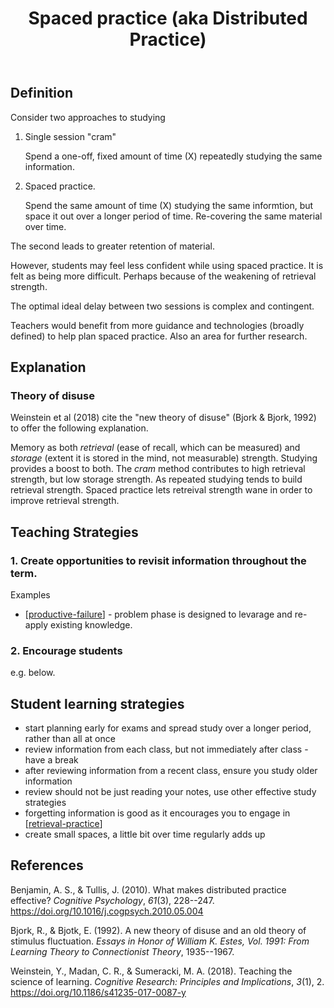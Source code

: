 ﻿---
title: Spaced practice (aka Distributed Practice)
---
## Definition

Consider two approaches to studying

1. Single session "cram"

    Spend a one-off, fixed amount of time (X) repeatedly studying the same information. 

2. Spaced practice.

    Spend the same amount of time (X) studying the same informtion, but space it out over a longer period of time. Re-covering the same material over time.

The second leads to greater retention of material.

However, students may feel less confident while using spaced practice. It is felt as being more difficult. Perhaps because of the weakening of retrieval strength.

The optimal ideal delay between two sessions is complex and contingent. 

Teachers would benefit from more guidance and technologies (broadly defined) to help plan spaced practice. Also an area for further research.

## Explanation

### Theory of disuse

Weinstein et al (2018) cite the "new theory of disuse" (Bjork & Bjork, 1992) to offer the following explanation.

Memory as both _retrieval_ (ease of recall, which can be measured) and _storage_ (extent it is stored in the mind, not measurable) strength. Studying provides a boost to both. The _cram_ method contributes to high retrieval strength, but low storage strength. As repeated studying tends to build retrieval strength. Spaced practice lets retreival strength wane in order to improve retrieval strength.

## Teaching Strategies

### 1. Create opportunities to revisit information throughout the term.

Examples

- [[productive-failure]] - problem phase is designed to levarage and re-apply existing knowledge.

### 2. Encourage students

e.g. below.


## Student learning strategies

- start planning early for exams and spread study over a longer period, rather than all at once 
- review information from each class, but not immediately after class - have a break 
- after reviewing information from a recent class, ensure you study older information
- review should not be just reading your notes, use other effective study strategies 
- forgetting information is good as it encourages you to engage in [[retrieval-practice]]
- create small spaces, a little bit over time regularly adds up

## References

Benjamin, A. S., & Tullis, J. (2010). What makes distributed practice effective? *Cognitive Psychology*, *61*(3), 228--247. <https://doi.org/10.1016/j.cogpsych.2010.05.004>

Bjork, R., & Bjotk, E. (1992). A new theory of disuse and an old theory of stimulus fluctuation. *Essays in Honor of William K. Estes, Vol. 1991: From Learning Theory to Connectionist Theory*, 1935--1967.

Weinstein, Y., Madan, C. R., & Sumeracki, M. A. (2018). Teaching the science of learning. *Cognitive Research: Principles and Implications*, *3*(1), 2. <https://doi.org/10.1186/s41235-017-0087-y>

[//begin]: # "Autogenerated link references for markdown compatibility"
[productive-failure]: ../Teaching/Mathematics/productive-failure "Productive Failure"
[retrieval-practice]: retrieval-practice "Retrieval Practice"
[//end]: # "Autogenerated link references"